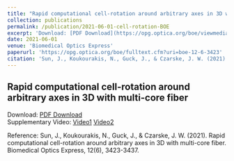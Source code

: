```yaml
---
title: "Rapid computational cell-rotation around arbitrary axes in 3D with multi-core fiber"
collection: publications
permalink: /publication/2021-06-01-cell-rotation-BOE
excerpt: 'Download: [PDF Download](https://opg.optica.org/boe/viewmedia.cfm?uri=boe-12-6-3423&seq=0)'
date: 2021-06-01
venue: 'Biomedical Optics Express'
paperurl: 'https://opg.optica.org/boe/fulltext.cfm?uri=boe-12-6-3423'
citation: 'Sun, J., Koukourakis, N., Guck, J., & Czarske, J. W. (2021). Rapid computational cell-rotation around arbitrary axes in 3D with multi-core fiber. Biomedical Optics Express, 12(6), 3423-3437.'
---
```

## Rapid computational cell-rotation around arbitrary axes in 3D with multi-core fiber

Download: [PDF Download](https://opg.optica.org/boe/viewmedia.cfm?uri=boe-12-6-3423&seq=0) \
Supplementary Video: [Video1](https://opticapublishing.figshare.com/articles/media/Visualization_2_Controlled_rotation_of_an_HL60_cell_about_the_fiber-axis_Z-axis_by_the_dynamically_controlled_elliptical_beam_profile_/14046560)   [Video2](https://opticapublishing.figshare.com/articles/media/Visualization_4_3D_controlled_cell-rotation_about_the_X-and_Y-axis_and_the_rotation_axis_is_changed_in_real-time_by_program_control_/14046566)   


Reference: Sun, J., Koukourakis, N., Guck, J., & Czarske, J. W. (2021). Rapid computational cell-rotation around arbitrary axes in 3D with multi-core fiber. Biomedical Optics Express, 12(6), 3423-3437.

